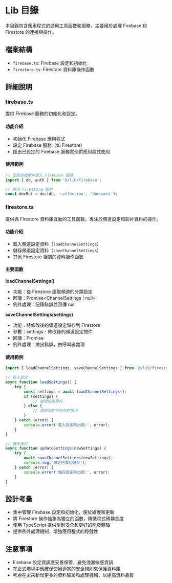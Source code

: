 # Lib 目錄

本目錄包含應用程式的通用工具函數和服務，主要用於處理 Firebase 和 Firestore 的連接與操作。

## 檔案結構

- `firebase.ts`: Firebase 設定和初始化
- `firestore.ts`: Firestore 資料庫操作函數

## 詳細說明

### firebase.ts

提供 Firebase 服務的初始化和設定。

#### 功能介紹
- 初始化 Firebase 應用程式
- 設定 Firebase 服務（如 Firestore）
- 匯出已設定的 Firebase 服務實例供應用程式使用

#### 使用範例
```typescript
// 從其他檔案中匯入 Firebase 服務
import { db, auth } from '@/lib/firebase';

// 使用 Firestore 服務
const docRef = doc(db, 'collection', 'document');
```

### firestore.ts

提供與 Firestore 資料庫互動的工具函數，專注於頻道設定和影片資料的操作。

#### 功能介紹
- 載入頻道設定資料（`loadChannelSettings`）
- 儲存頻道設定資料（`saveChannelSettings`）
- 其他 Firestore 相關的資料操作函數

#### 主要函數

**loadChannelSettings()**
- 功能：從 Firestore 讀取頻道的分類設定
- 回傳：Promise<ChannelSettings | null>
- 例外處理：記錄錯誤並回傳 null

**saveChannelSettings(settings)**
- 功能：將修改後的頻道設定儲存到 Firestore
- 參數：settings - 修改後的頻道設定物件
- 回傳：Promise<void>
- 例外處理：拋出錯誤，由呼叫者處理

#### 使用範例
```typescript
import { loadChannelSettings, saveChannelSettings } from '@/lib/firestore';

// 載入設定
async function loadSettings() {
    try {
        const settings = await loadChannelSettings();
        if (settings) {
            // 處理設定資料
        } else {
            // 處理設定不存在的情況
        }
    } catch (error) {
        console.error('載入設定時出錯:', error);
    }
}

// 儲存設定
async function updateSettings(newSettings) {
    try {
        await saveChannelSettings(newSettings);
        console.log('設定已成功儲存');
    } catch (error) {
        console.error('儲存設定時出錯:', error);
    }
}
```

## 設計考量

- 集中管理 Firebase 設定和初始化，便於維護和更新
- 將 Firestore 操作抽象為獨立的函數，降低程式碼耦合度
- 使用 TypeScript 提供型別安全和更好的開發體驗
- 提供例外處理機制，增強應用程式的穩健性

## 注意事項

- Firebase 設定資訊應妥善保管，避免洩漏敏感資訊
- 在正式環境中應確保使用適當的安全規則來保護資料庫
- 考慮在未來新增更多的資料驗證和處理邏輯，以提高資料品質